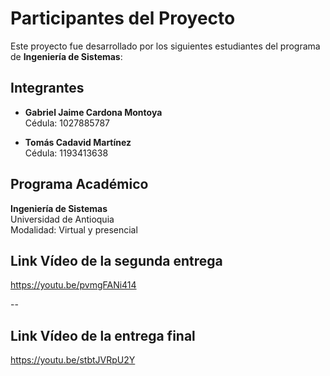 # Participantes del Proyecto

Este proyecto fue desarrollado por los siguientes estudiantes del programa de **Ingeniería de Sistemas**:

## Integrantes

- **Gabriel Jaime Cardona Montoya**  
  Cédula: 1027885787

- **Tomás Cadavid Martínez**  
  Cédula: 1193413638

## Programa Académico

**Ingeniería de Sistemas**  
Universidad de Antioquia  
Modalidad: Virtual y presencial

## Link Vídeo de la segunda entrega

https://youtu.be/pvmgFANi414

--

## Link Vídeo de la entrega final

https://youtu.be/stbtJVRpU2Y